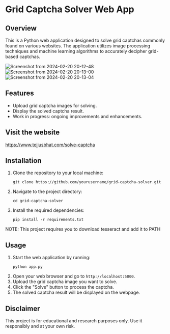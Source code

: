 # Grid Captcha Solver Web App

## Overview
This is a Python web application designed to solve grid captchas commonly found on various websites. The application utilizes image processing techniques and machine learning algorithms to accurately decipher grid-based captchas.

![Screenshot from 2024-02-20 20-12-48](https://github.com/tejjusbhat/captcha_solver/assets/112795549/6fb70c53-fc27-49b9-bf6f-af6c892e78f5)
![Screenshot from 2024-02-20 20-13-00](https://github.com/tejjusbhat/captcha_solver/assets/112795549/5d4613cb-ac25-4cf0-abbb-c86f66db45c5)
![Screenshot from 2024-02-20 20-13-04](https://github.com/tejjusbhat/captcha_solver/assets/112795549/5e14c45c-2853-479e-82d9-3a4dc1513ea6)


## Features
- Upload grid captcha images for solving.
- Display the solved captcha result.
- Work in progress: ongoing improvements and enhancements.

## Visit the website
https://www.tejjusbhat.com/solve-captcha

## Installation
1. Clone the repository to your local machine:
    ```
    git clone https://github.com/yourusername/grid-captcha-solver.git
    ```
2. Navigate to the project directory:
    ```
    cd grid-captcha-solver
    ```
3. Install the required dependencies:
    ```
    pip install -r requirements.txt
    ```
NOTE: This project requires you to download tesseract and add it to PATH

## Usage
1. Start the web application by running:
    ```
    python app.py
    ```
2. Open your web browser and go to `http://localhost:5000`.
3. Upload the grid captcha image you want to solve.
4. Click the "Solve" button to process the captcha.
5. The solved captcha result will be displayed on the webpage.

## Disclaimer
This project is for educational and research purposes only. Use it responsibly and at your own risk.
